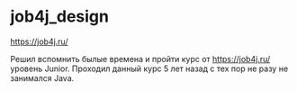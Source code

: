 # job4j_design
https://job4j.ru/

Решил вспомнить былые времена и пройти курс от https://job4j.ru/ уровень Junior.
Проходил данный курс 5 лет назад с тех пор не разу не занимался Java.